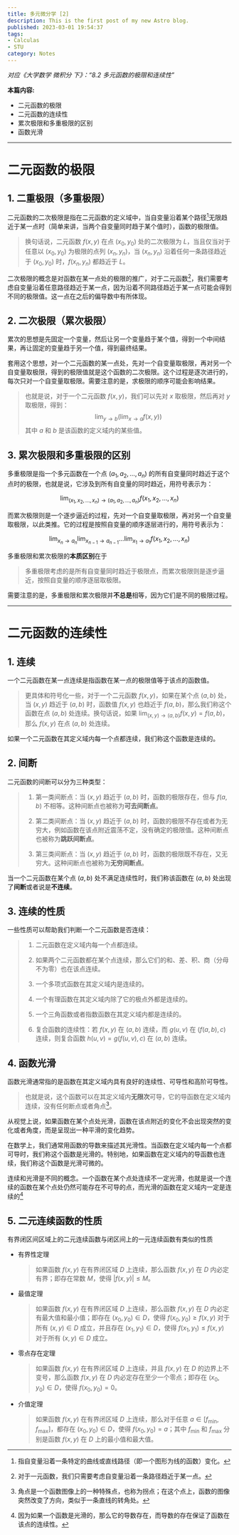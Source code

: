 ```yaml
---
title: 多元微分学 [2]
description: This is the first post of my new Astro blog.
published: 2023-03-01 19:54:37
tags:
- Calculas
- STU
category: Notes
---
```


*对应《大学数学 微积分 下》：“8.2 多元函数的极限和连续性”*

**本篇内容:**
- 二元函数的极限
- 二元函数的连续性
- 累次极限和多重极限的区别
- 函数光滑

<!--more-->

---

# 二元函数的极限

## 1. 二重极限（多重极限）
二元函数的二次极限是指在二元函数的定义域中，当自变量沿着某个路径[^1]无限趋近于某一点时（简单来讲，当两个自变量同时趋于某个值时），函数的极限值。

>换句话说，二元函数 $f(x,y)$ 在点 $(x_0, y_0)$ 处的二次极限为 $L$，当且仅当对于任意以 $(x_0, y_0)$ 为极限的点列 $(x_n, y_n)$，当 $(x_n, y_n)$ 沿着任何一条路径趋近于 $(x_0, y_0)$ 时，$f(x_n, y_n)$ 都趋近于 $L$。

二次极限的概念是对函数在某一点处的极限的推广，对于二元函数[^2]，我们需要考虑自变量沿着任意路径趋近于某一点，因为沿着不同路径趋近于某一点可能会得到不同的极限值。这一点在之后的偏导数中有所体现。

[^1]: 指自变量沿着一条特定的曲线或直线路径（即一个图形为线的函数）变化。
[^2]: 对于一元函数，我们只需要考虑自变量沿着一条路径趋近于某一点。

## 2. 二次极限（累次极限）

累次的思想是先固定一个变量，然后让另一个变量趋于某个值，得到一个中间结果，再让固定的变量趋于另一个值，得到最终结果。

套用这个思想，对一个二元函数的某一点处，先对一个自变量取极限，再对另一个自变量取极限，得到的极限值就是这个函数的二次极限。这个过程是逐次进行的，每次只对一个自变量取极限。需要注意的是，求极限的顺序可能会影响结果。

>也就是说，对于一个二元函数 $f(x,y)$，我们可以先对 $x$ 取极限，然后再对 $y$ 取极限，得到：
>$$\lim_{y\to b}\left(\lim_{x\to a}f(x,y)\right)$$
>其中 $a$ 和 $b$ 是该函数的定义域内的某些值。


## 3. 累次极限和多重极限的区别
多重极限是指一个多元函数在一个点 $(a_1,a_2,\dots,a_n)$ 的所有自变量同时趋近于这个点时的极限，也就是说，它涉及到所有自变量的同时趋近，用符号表示为：

$$\lim_{(x_1,x_2,\dots,x_n)\to (a_1,a_2,\dots,a_n)}f(x_1,x_2,\dots,x_n)$$

而累次极限则是一个逐步逼近的过程，先对一个自变量取极限，再对另一个自变量取极限，以此类推。它的过程是按照自变量的顺序逐层进行的，用符号表示为：

$$\lim_{x_n\to a_n}\lim_{x_{n-1}\to a_{n-1}}\dots\lim_{x_1\to a_1}f(x_1,x_2,\dots,x_n)$$

多重极限和累次极限的**本质区别**在于
>多重极限考虑的是所有自变量同时趋近于极限点，而累次极限则是逐步逼近，按照自变量的顺序逐层取极限。

需要注意的是，多重极限和累次极限并**不总是**相等，因为它们是不同的极限过程。

---

# 二元函数的连续性

## 1. 连续

一个二元函数在某一点连续是指函数在某一点的极限值等于该点的函数值。

>更具体和符号化一些，对于一个二元函数 $f(x,y)$，如果在某个点 $(a,b)$ 处，当 $(x,y)$ 趋近于 $(a,b)$ 时，函数值 $f(x,y)$ 也趋近于 $f(a,b)$，那么我们称这个函数在点 $(a,b)$ 处连续。换句话说，如果 $\lim_{(x,y)\to (a,b)}f(x,y) = f(a,b)$，那么 $f(x,y)$ 在点 $(a,b)$ 处连续。

如果一个二元函数在其定义域内每一个点都连续，我们称这个函数是连续的。

## 2. 间断

二元函数的间断可以分为三种类型：

>1.  第一类间断点：当 $(x,y)$ 趋近于 $(a,b)$ 时，函数的极限存在，但与 $f(a,b)$ 不相等。这种间断点也被称为**可去间断点**。
>
>1.  第二类间断点：当 $(x,y)$ 趋近于 $(a,b)$ 时，函数的极限不存在或者为无穷大，例如函数在该点附近震荡不定，没有确定的极限值。这种间断点也被称为**跳跃间断点**。
>
>1.  第三类间断点：当 $(x,y)$ 趋近于 $(a,b)$ 时，函数的极限既不存在，又无穷大。这种间断点也被称为**无穷间断点**。  

当一个二元函数在某个点 $(a,b)$ 处不满足连续性时，我们称该函数在 $(a,b)$ 处出现了**间断**或者说是**不连续**。

## 3. 连续的性质

一些性质可以帮助我们判断一个二元函数是否连续：
>1.  二元函数在定义域内每一个点都连续。
>
>1.  如果两个二元函数都在某个点连续，那么它们的和、差、积、商（分母不为零）也在该点连续。
>
>1.  一个多项式函数在其定义域内是连续的。
>
>1.  一个有理函数在其定义域内除了它的极点外都是连续的。
>
>1.  一个三角函数或者指数函数在其定义域内都是连续的。
>
>1.  复合函数的连续性：若 $f(x,y)$ 在 $(a,b)$ 连续，而 $g(u,v)$ 在 $(f(a,b),c)$ 连续，则复合函数 $h(u,v) = g(f(u,v), c)$ 在 $(a,b)$ 连续。

## 4. 函数光滑

函数光滑通常指的是函数在其定义域内具有良好的连续性、可导性和高阶可导性。

>也就是说，这个函数可以在其定义域内**无限次**可导，它的导函数在定义域内连续，没有任何断点或者角点[^3]。

从视觉上说，如果函数在某个点处光滑，函数在该点附近的变化不会出现突然的变化或者角度，而是呈现出一种平滑的变化趋势。

在数学上，我们通常用函数的导数来描述其光滑性。当函数在定义域内每一个点都可导时，我们称这个函数是光滑的。特别地，如果函数在定义域内的导函数也连续，我们称这个函数是光滑可微的。

连续和光滑是不同的概念。一个函数在某个点处连续不一定光滑，也就是说一个连续的函数在某个点处仍然可能存在不可导的点，而光滑的函数在定义域内一定是连续的[^4]

[^3]: 角点是一个函数图像上的一种特殊点，也称为拐点；在这个点上，函数的图像突然改变了方向，类似于一条直线的转角处。
[^4]:因为如果一个函数是光滑的，那么它的导数存在，而导数的存在保证了函数在该点的连续性。

## 5. 二元连续函数的性质
有界闭区间区域上的二元连续函数与闭区间上的一元连续函数有类似的性质
- 有界性定理
    >如果函数 $f(x,y)$ 在有界闭区域 $D$ 上连续，那么函数 $f(x,y)$ 在 $D$ 内必定有界；即存在常数 $M$，使得 $|f(x,y)| \leq M$。
- 最值定理
    >如果函数 $f(x,y)$ 在有界闭区域 $D$ 上连续，那么函数 $f(x,y)$ 在 $D$ 内必定有最大值和最小值；即存在 $(x_0,y_0) \in D$，使得 $f(x_0,y_0) \geq f(x,y)$ 对于所有 $(x,y) \in D$ 成立，并且存在 $(x_1,y_1) \in D$，使得 $f(x_1,y_1) \leq f(x,y)$ 对于所有 $(x,y) \in D$ 成立。
- 零点存在定理
    >如果函数 $f(x,y)$ 在有界闭区域 $D$ 上连续，并且 $f(x,y)$ 在 $D$ 的边界上不变号，那么函数 $f(x,y)$ 在 $D$ 内必定存在至少一个零点；即存在 $(x_0,y_0) \in D$，使得 $f(x_0,y_0) = 0$。
- 介值定理
    >如果函数 $f(x,y)$ 在有界闭区域 $D$ 上连续，那么对于任意 $a \in [f_{\min},f_{\max}]$，都存在 $(x_0,y_0) \in D$，使得 $f(x_0,y_0) = a$；其中 $f_{\min}$ 和 $f_{\max}$ 分别是函数 $f(x,y)$ 在 $D$ 上的最小值和最大值。


